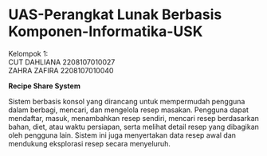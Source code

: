 # UAS-Perangkat Lunak Berbasis Komponen-Informatika-USK
Kelompok 1:  
CUT DAHLIANA 2208107010027  
ZAHRA ZAFIRA 2208107010040  

**Recipe Share System**  

Sistem berbasis konsol yang dirancang untuk mempermudah pengguna dalam berbagi, mencari, dan mengelola resep masakan. Pengguna dapat mendaftar, masuk, menambahkan resep sendiri, mencari resep berdasarkan bahan, diet, atau waktu persiapan, serta melihat detail resep yang dibagikan oleh pengguna lain. Sistem ini juga menyertakan data resep awal dan mendukung eksplorasi resep secara menyeluruh.
